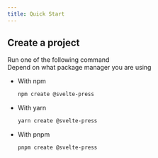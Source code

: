 ```yaml
---
title: Quick Start
---
```


## Create a project

Run one of the following command  
Depend on what package manager you are using

* With npm
  ```sh
  npm create @svelte-press
  ```
* With yarn
  ```sh
  yarn create @svelte-press
  ```
* With pnpm
  ```sh
  pnpm create @svelte-press
  ```